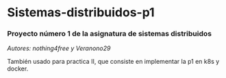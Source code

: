 # Sistemas-distribuidos-p1

### Proyecto número 1 de la asignatura de sistemas distribuidos 
*Autores: nothing4free y Veranono29*   

También usado para practica II, que consiste en implementar la p1 en k8s y docker.